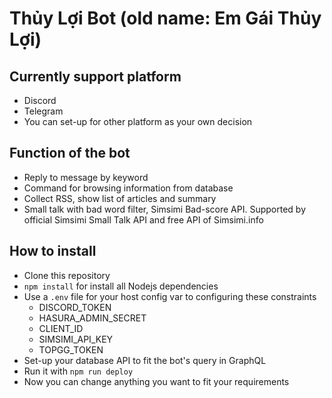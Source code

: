 # Thủy Lợi Bot (old name: Em Gái Thủy Lợi)

## Currently support platform
 - Discord
 - Telegram
 - You can set-up for other platform as your own decision

## Function of the bot
 - Reply to message by keyword
 - Command for browsing information from database
 - Collect RSS, show list of articles and summary 
 - Small talk with bad word filter, Simsimi Bad-score API. Supported by official Simsimi Small Talk API and free API of Simsimi.info

## How to install
 - Clone this repository
 - ` npm install ` for install all Nodejs dependencies 
 - Use a ` .env ` file for your host config var to configuring these constraints
   - DISCORD_TOKEN 
   - HASURA_ADMIN_SECRET 
   - CLIENT_ID
   - SIMSIMI_API_KEY 
   - TOPGG_TOKEN 
 - Set-up your database API to fit the bot's query in GraphQL
 - Run it with ` npm run deploy `
 - Now you can change anything you want to fit your requirements 

